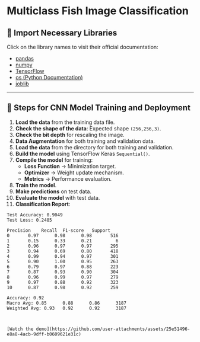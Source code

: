 
# Multiclass Fish Image Classification

## 📌 Import Necessary Libraries
Click on the library names to visit their official documentation:

- [pandas](https://pandas.pydata.org)
- [numpy](https://numpy.org)
- [TensorFlow](https://www.tensorflow.org)
- [os (Python Documentation)](https://docs.python.org/3/library/os.html)
- [joblib](https://joblib.readthedocs.io)

---

## 🚀 Steps for CNN Model Training and Deployment
1. **Load the data** from the training data file.
2. **Check the shape of the data**: Expected shape `(256,256,3)`.
3. **Check the bit depth** for rescaling the image.
4. **Data Augmentation** for both training and validation data.
5. **Load the data** from the directory for both training and validation.
6. **Build the model** using TensorFlow Keras `Sequential()`.
7. **Compile the model** for training:
   - **Loss Function** → Minimization target.
   - **Optimizer** → Weight update mechanism.
   - **Metrics** → Performance evaluation.
8. **Train the model**.
9. **Make predictions** on test data.
10. **Evaluate the model** with test data.
11. **Classification Report**:

```plaintext
Test Accuracy: 0.9049
Test Loss: 0.2485

Precision    Recall  F1-score   Support
0       0.97      0.98      0.98       516
1       0.15      0.33      0.21         6
2       0.96      0.97      0.97       295
3       0.94      0.69      0.80       418
4       0.99      0.94      0.97       301
5       0.90      1.00      0.95       263
6       0.79      0.97      0.88       223
7       0.87      0.93      0.90       304
8       0.96      0.99      0.97       279
9       0.97      0.88      0.92       323
10      0.87      0.98      0.92       259

Accuracy: 0.92
Macro Avg: 0.85      0.88      0.86      3187
Weighted Avg: 0.93   0.92      0.92      3187



[Watch the demo](https://github.com/user-attachments/assets/25e51496-e8a8-4acb-9dff-b0609621e31c)





